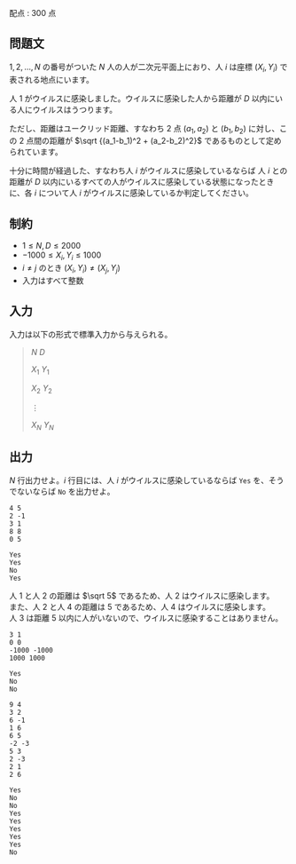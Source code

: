 配点 : $300$ 点

## 問題文

$1, 2, \ldots, N$ の番号がついた $N$ 人の人が二次元平面上におり、人 $i$ は座標 $(X_i,Y_i)$ で表される地点にいます。  

人 $1$ がウイルスに感染しました。ウイルスに感染した人から距離が $D$ 以内にいる人にウイルスはうつります。

ただし、距離はユークリッド距離、すなわち $2$ 点 $(a_1, a_2)$ と $(b_1, b_2)$ に対し、この $2$ 点間の距離が $\sqrt {(a_1-b_1)^2 + (a_2-b_2)^2}$ であるものとして定められています。 

十分に時間が経過した、すなわち人 $i$ がウイルスに感染しているならば 人 $i$ との距離が $D$ 以内にいるすべての人がウイルスに感染している状態になったときに、各 $i$ について人 $i$ がウイルスに感染しているか判定してください。

## 制約

- $1 \leq N, D \leq 2000$
- $-1000 \leq X_i, Y_i \leq 1000$
- $i \neq j$ のとき $(X_i, Y_i) \neq (X_j, Y_j)$
- 入力はすべて整数

## 入力

入力は以下の形式で標準入力から与えられる。

> $N$ $D$
> 
> $X_1$ $Y_1$
> 
> $X_2$ $Y_2$
> 
> $\vdots$
> 
> $X_N$ $Y_N$

## 出力

$N$ 行出力せよ。$i$ 行目には、人 $i$ がウイルスに感染しているならば `Yes` を、そうでないならば `No` を出力せよ。

```input1
4 5
2 -1
3 1
8 8
0 5
```

```output1
Yes
Yes
No
Yes
```

人 $1$ と人 $2$ の距離は $\sqrt 5$ であるため、人 $2$ はウイルスに感染します。<br>
また、人 $2$ と人 $4$ の距離は $5$ であるため、人 $4$ はウイルスに感染します。<br>
人 $3$ は距離 $5$ 以内に人がいないので、ウイルスに感染することはありません。

```input2
3 1
0 0
-1000 -1000
1000 1000
```

```output2
Yes
No
No
```

```input3
9 4
3 2
6 -1
1 6
6 5
-2 -3
5 3
2 -3
2 1
2 6
```

```output3
Yes
No
No
Yes
Yes
Yes
Yes
Yes
No
```